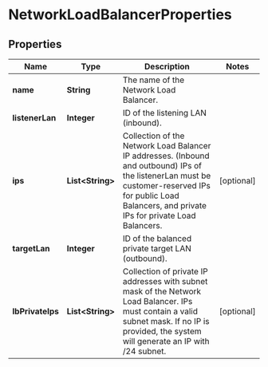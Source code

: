 

# NetworkLoadBalancerProperties

## Properties

| Name | Type | Description | Notes |
| ------------ | ------------- | ------------- | ------------- |
| **name** | **String** | The name of the Network Load Balancer. |  |
| **listenerLan** | **Integer** | ID of the listening LAN (inbound). |  |
| **ips** | **List&lt;String&gt;** | Collection of the Network Load Balancer IP addresses. (Inbound and outbound) IPs of the listenerLan must be customer-reserved IPs for public Load Balancers, and private IPs for private Load Balancers. |  [optional] |
| **targetLan** | **Integer** | ID of the balanced private target LAN (outbound). |  |
| **lbPrivateIps** | **List&lt;String&gt;** | Collection of private IP addresses with subnet mask of the Network Load Balancer. IPs must contain a valid subnet mask. If no IP is provided, the system will generate an IP with /24 subnet. |  [optional] |


